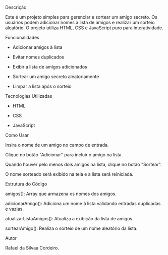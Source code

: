 Descrição

Este é um projeto simples para gerenciar e sortear um amigo secreto. Os usuários podem adicionar nomes à lista de amigos e realizar um sorteio aleatório. O projeto utiliza HTML, CSS e JavaScript puro para interatividade.

Funcionalidades

* Adicionar amigos à lista

* Evitar nomes duplicados

* Exibir a lista de amigos adicionados

* Sortear um amigo secreto aleatoriamente

* Limpar a lista após o sorteio

Tecnologias Utilizadas

* HTML

* CSS

* JavaScript

Como Usar

Insira o nome de um amigo no campo de entrada.

Clique no botão "Adicionar" para incluir o amigo na lista.

Quando houver pelo menos dois amigos na lista, clique no botão "Sortear".

O nome sorteado será exibido na tela e a lista será reiniciada.

Estrutura do Código

amigos[]: Array que armazena os nomes dos amigos.

adicionarAmigo(): Adiciona um nome à lista validando entradas duplicadas e vazias.

atualizarListaAmigos(): Atualiza a exibição da lista de amigos.

sortearAmigo(): Realiza o sorteio de um nome aleatório da lista.

Autor

Rafael da Silvaa Cordeiro.
